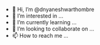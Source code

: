 - 👋 Hi, I’m @dnyaneshwarthombre
- 👀 I’m interested in ...
- 🌱 I’m currently learning ...
- 💞️ I’m looking to collaborate on ...
- 📫 How to reach me ...

<!---
dnyaneshwarthombre/dnyaneshwarthombre is a ✨ special ✨ repository because its `README.md` (this file) appears on your GitHub profile.
You can click the Preview link to take a look at your changes.
--->
